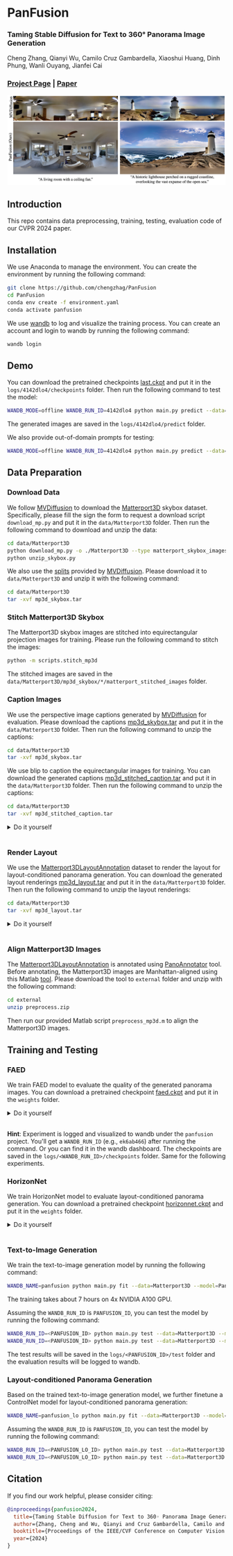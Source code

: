 # PanFusion

### Taming Stable Diffusion for Text to 360° Panorama Image Generation
Cheng Zhang, Qianyi Wu, Camilo Cruz Gambardella, Xiaoshui Huang, Dinh Phung, Wanli Ouyang, Jianfei Cai

### [Project Page](https://chengzhag.github.io/publication/panfusion) | [Paper](https://arxiv.org/abs/2404.07949)

![teaser](images/teaser.png)

## Introduction

This repo contains data preprocessing, training, testing, evaluation code of our CVPR 2024 paper.

## Installation

We use Anaconda to manage the environment. You can create the environment by running the following command:

```bash
git clone https://github.com/chengzhag/PanFusion
cd PanFusion
conda env create -f environment.yaml
conda activate panfusion
```

We use [wandb](https://www.wandb.com/) to log and visualize the training process. You can create an account and login to wandb by running the following command:

```bash
wandb login
```

## Demo

You can download the pretrained checkpoints [last.ckpt](https://monashuni-my.sharepoint.com/:u:/g/personal/cheng_zhang_monash_edu/EeTrujeSOgdHh7vWsjXuMPAB8JtTaXS1uR8sp0y1kwQ4NQ?e=cI5jec) and put it in the `logs/4142dlo4/checkpoints` folder. Then run the following command to test the model:

```bash
WANDB_MODE=offline WANDB_RUN_ID=4142dlo4 python main.py predict --data=Matterport3D --model=PanFusion --ckpt_path=last
```

The generated images are saved in the `logs/4142dlo4/predict` folder.

We also provide out-of-domain prompts for testing:

```bash
WANDB_MODE=offline WANDB_RUN_ID=4142dlo4 python main.py predict --data=Demo --model=PanFusion --ckpt_path=last
```

## Data Preparation

### Download Data

We follow [MVDiffusion](https://github.com/Tangshitao/MVDiffusion) to download the [Matterport3D](https://niessner.github.io/Matterport/) skybox dataset. Specifically, please fill the sign the form to request a download script `download_mp.py` and put it in the `data/Matterport3D` folder. Then run the following command to download and unzip the data:

```bash
cd data/Matterport3D
python download_mp.py -o ./Matterport3D --type matterport_skybox_images
python unzip_skybox.py
```

We also use the [splits](https://www.dropbox.com/scl/fi/recc3utsvmkbgc2vjqxur/mp3d_skybox.tar?rlkey=ywlz7zvyu25ovccacmc3iifwe&dl=0) provided by [MVDiffusion](https://github.com/Tangshitao/MVDiffusion). Please download it to `data/Matterport3D` and unzip it with the following command:

```bash
cd data/Matterport3D
tar -xvf mp3d_skybox.tar
```

### Stitch Matterport3D Skybox

The Matterport3D skybox images are stitched into equirectangular projection images for training. Please run the following command to stitch the images:

```bash
python -m scripts.stitch_mp3d
```

The stitched images are saved in the `data/Matterport3D/mp3d_skybox/*/matterport_stitched_images` folder.

### Caption Images

We use the perspective image captions generated by [MVDiffusion](https://github.com/Tangshitao/MVDiffusion) for evaluation. Please download the captions [mp3d_skybox.tar](https://www.dropbox.com/scl/fi/recc3utsvmkbgc2vjqxur/mp3d_skybox.tar?rlkey=ywlz7zvyu25ovccacmc3iifwe&dl=0) and put it in the `data/Matterport3D` folder. Then run the following command to unzip the captions:

```bash
cd data/Matterport3D
tar -xvf mp3d_skybox.tar
```

We use blip to caption the equirectangular images for training. You can download the generated captions [mp3d_stitched_caption.tar](https://monashuni-my.sharepoint.com/:u:/g/personal/cheng_zhang_monash_edu/Ec1A8tOmt_5ItvT2aktSUioBHzC_LRYjqaHPqipJuUhPHw?e=BgDGhL) and put it in the `data/Matterport3D` folder. Then run the following command to unzip the captions:

```bash
cd data/Matterport3D
tar -xvf mp3d_stitched_caption.tar
```

<details>
<summary>Do it yourself</summary>

Alternatively, you can use the following command to generate the captions yourself:

```bash
python -m scripts.caption_mp3d
```

</details>
<br>

### Render Layout

We use the [Matterport3DLayoutAnnotation](https://github.com/ericsujw/Matterport3DLayoutAnnotation) dataset to render the layout for layout-conditioned panorama generation. You can download the generated layout renderings [mp3d_layout.tar](https://monashuni-my.sharepoint.com/:u:/g/personal/cheng_zhang_monash_edu/EQK5DP7LwWdOvhVjFER6dSsB255dUJknnVuNFROBEaWgjA?e=97UQEI) and put it in the `data/Matterport3D` folder. Then run the following command to unzip the layout renderings:

```bash
cd data/Matterport3D
tar -xvf mp3d_layout.tar
```

<details>
<summary>Do it yourself</summary>

Alternatively, you can run the following command to download the layout labels and render the layout yourself:

```bash
cd data
git clone https://github.com/ericsujw/Matterport3DLayoutAnnotation
cd Matterport3DLayoutAnnotation
unzip label_data.zip
cd ../..
python -m scripts.render_layout
```

</details>
<br>

### Align Matterport3D Images

The [Matterport3DLayoutAnnotation](https://github.com/ericsujw/Matterport3DLayoutAnnotation) is annotated using [PanoAnnotator](https://github.com/SunDaDenny/PanoAnnotator?tab=readme-ov-file#pre-process) tool. Before annotating, the Matterport3D images are Manhattan-aligned using this Matlab [tool](https://drive.google.com/file/d/1u6E5dT6zqFZsoLdV9ys-m0YJ9G3dtij7/view). Please download the tool to `external` folder and unzip with the following command:

```bash
cd external
unzip preprocess.zip
```

Then run our provided Matlab script `preprocess_mp3d.m` to align the Matterport3D images.

## Training and Testing

### FAED

We train FAED model to evaluate the quality of the generated panorama images. You can download a pretrained checkpoint [faed.ckpt](https://monashuni-my.sharepoint.com/:u:/g/personal/cheng_zhang_monash_edu/EWMxyeTXtjlPnd7zmT36XqsBkmvLo_wxCmeKVAWIWTqUWg?e=Rtq1a4) and put it in the `weights` folder.

<details>
<summary>Do it yourself</summary>

Alternatively, you can train the FAED model yourself by running the following command:

```bash
WANDB_NAME=faed python main.py fit --data=Matterport3D --model=FAED --trainer.max_epochs=60 --data.batch_size=4
```

Then copy the checkpoint to the `weights` folder and rename for later use.
The training takes about 4 hours on a single NVIDIA A100 GPU.

</details>
<br>

**Hint**: Experiment is logged and visualized to wandb under the `panfusion` project. You'll get a `WANDB_RUN_ID` (e.g., `ek6ab466`) after running the command. Or you can find it in the wandb dashboard. The checkpoints are saved in the `logs/<WANDB_RUN_ID>/checkpoints` folder. Same for the following experiments.

### HorizonNet

We train HorizonNet model to evaluate layout-conditioned panorama generation. You can download a pretrained checkpoint [horizonnet.ckpt](https://monashuni-my.sharepoint.com/:u:/g/personal/cheng_zhang_monash_edu/EYXsKsKuUqVLhfBgsnglKMIBgmVw9dvDVDUTH5l6wMZROg?e=gF1FW5) and put it in the `weights` folder.

<details>
<summary>Do it yourself</summary>

Alternatively, you can download the official checkpoint [resnet50_rnn__st3d.pth](https://drive.google.com/file/d/1JcHwSlYVbrXW1oh37ze7sEvW9asPdI3A/view?usp=share_link) to the `weights` folder and finetune the HorizonNet model yourself by running the following command:

```bash
WANDB_NAME=horizonnet python main.py fit --data=Matterport3D --model=HorizonNet --data.layout_cond_type=distance_map --data.horizon_layout=True --data.batch_size=4 --data.rand_rot_img=True --trainer.max_epochs=10 --model.ckpt_path=weights/resnet50_rnn__st3d.pth --data.num_workers=32
```

Then copy the checkpoint to the `weights` folder and rename for later use.
The training takes about 3 hours on a single NVIDIA A100 GPU.

</details>
<br>

### Text-to-Image Generation

We train the text-to-image generation model by running the following command:

```bash
WANDB_NAME=panfusion python main.py fit --data=Matterport3D --model=PanFusion
```

The training takes about 7 hours on 4x NVIDIA A100 GPU.

Assuming the `WANDB_RUN_ID` is `PANFUSION_ID`, you can test the model by running the following command:

```bash
WANDB_RUN_ID=<PANFUSION_ID> python main.py test --data=Matterport3D --model=PanFusion  --ckpt_path=last
WANDB_RUN_ID=<PANFUSION_ID> python main.py test --data=Matterport3D --model=EvalPanoGen
```

The test results will be saved in the `logs/<PANFUSION_ID>/test` folder and the evaluation results will be logged to wandb.

### Layout-conditioned Panorama Generation

Based on the trained text-to-image generation model, we further finetune a ControlNet model for layout-conditioned panorama generation:

```bash
WANDB_NAME=panfusion_lo python main.py fit --data=Matterport3D --model=PanFusion --trainer.max_epochs 100 --trainer.check_val_every_n_epoch 10 --model.ckpt_path=logs/<PANFUSION_ID>/checkpoints/last.ckpt --model.layout_cond=True --data.layout_cond_type=distance_map --data.uncond_ratio=0.5
```

Assuming the `WANDB_RUN_ID` is `PANFUSION_ID`, you can test the model by running the following command:

```bash
WANDB_RUN_ID=<PANFUSION_LO_ID> python main.py test --data=Matterport3D --model=PanFusion --ckpt_path=last --model.layout_cond=True --data.layout_cond_type=distance_map
WANDB_RUN_ID=<PANFUSION_LO_ID> python main.py test --data=Matterport3D --model=EvalPanoGen --data.manhattan_layout=True
```

## Citation

If you find our work helpful, please consider citing:

```bibtex
@inproceedings{panfusion2024,
  title={Taming Stable Diffusion for Text to 360◦ Panorama Image Generation},
  author={Zhang, Cheng and Wu, Qianyi and Cruz Gambardella, Camilo and Huang, Xiaoshui and Phung, Dinh and Ouyang, Wanli and Cai, Jianfei},
  booktitle={Proceedings of the IEEE/CVF Conference on Computer Vision and Pattern Recognition},
  year={2024}
}
```
